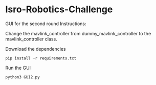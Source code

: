 # Isro-Robotics-Challenge
GUI for the second round
Instructions:

Change the mavlink_controller from dummy_mavlink_controller to the mavlink_controller class.

Download the dependencies

```
pip install -r requirements.txt
```

Run the GUI

```
python3 GUI2.py

```
